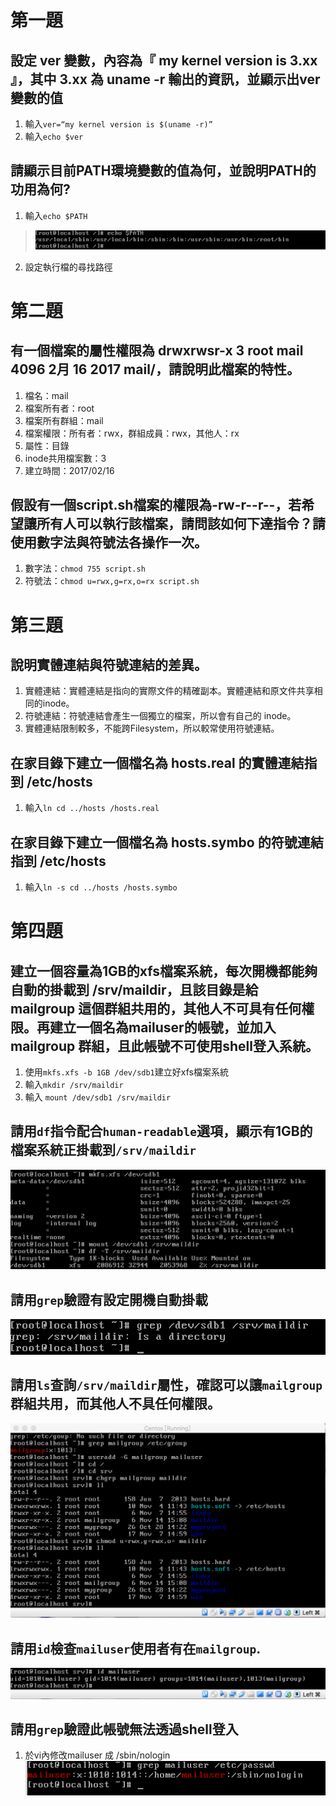 # 第一題
## 設定 ver 變數，內容為『 my kernel version is 3.xx 』，其中 3.xx 為 uname -r 輸出的資訊，並顯示出ver變數的值
1. 輸入`ver=“my kernel version is $(uname -r)”`
2. 輸入`echo $ver`

## 請顯示目前PATH環境變數的值為何，並說明PATH的功用為何?
1. 輸入`echo $PATH`
> ![image](https://github.com/KAORIKOU/107-1-ntcu-linux/blob/midterm/ACS107144/midterm%201.png)
2. 設定執行檔的尋找路徑

# 第二題
## 有一個檔案的屬性權限為 drwxrwsr-x 3 root mail 4096 2月 16 2017 mail/，請說明此檔案的特性。
1. 檔名：mail
2. 檔案所有者：root 
3. 檔案所有群組：mail
4. 檔案權限：所有者：rwx，群組成員：rwx，其他人：rx
5. 屬性：目錄
6. inode共用檔案數：3
7. 建立時間：2017/02/16

## 假設有一個script.sh檔案的權限為-rw-r--r--，若希望讓所有人可以執行該檔案，請問該如何下達指令？請使用數字法與符號法各操作一次。
1. 數字法：`chmod 755 script.sh`
2. 符號法：`chmod u=rwx,g=rx,o=rx script.sh`

# 第三題
## 說明實體連結與符號連結的差異。
1. 實體連結：實體連結是指向的實際文件的精確副本。實體連結和原文件共享相同的inode。
2. 符號連結：符號連結會產生一個獨立的檔案，所以會有自己的 inode。
3. 實體連結限制較多，不能跨Filesystem，所以較常使用符號連結。

## 在家目錄下建立一個檔名為 hosts.real 的實體連結指到 /etc/hosts
1. 輸入`ln cd ../hosts /hosts.real`

##  在家目錄下建立一個檔名為 hosts.symbo 的符號連結指到 /etc/hosts
1. 輸入`ln -s cd ../hosts /hosts.symbo`

# 第四題
## 建立一個容量為1GB的xfs檔案系統，每次開機都能夠自動的掛載到 /srv/maildir，且該目錄是給 mailgroup 這個群組共用的，其他人不可具有任何權限。再建立一個名為mailuser的帳號，並加入 mailgroup 群組，且此帳號不可使用shell登入系統。

1. 使用`mkfs.xfs -b 1GB /dev/sdb1`建立好xfs檔案系統
2. 輸入`mkdir /srv/maildir`
3. 輸入 `mount /dev/sdb1 /srv/maildir`

## 請用`df`指令配合`human-readable`選項，顯示有1GB的檔案系統正掛載到`/srv/maildir`
![image](https://github.com/KAORIKOU/107-1-ntcu-linux/blob/midterm/ACS107144/midterm%202.png)

## 請用`grep`驗證有設定開機自動掛載
![image](https://github.com/KAORIKOU/107-1-ntcu-linux/blob/midterm/ACS107144/midterm%203.png)

## 請用`ls`查詢`/srv/maildir`屬性，確認可以讓`mailgroup`群組共用，而其他人不具任何權限。
![image](https://github.com/KAORIKOU/107-1-ntcu-linux/blob/midterm/ACS107144/midterm%204.png)

## 請用`id`檢查`mailuser`使用者有在`mailgroup`.
![image](https://github.com/KAORIKOU/107-1-ntcu-linux/blob/midterm/ACS107144/midterm%205.png)

## 請用`grep`驗證此帳號無法透過shell登入
1. 於vi內修改mailuser 成 /sbin/nologin
![image](https://github.com/KAORIKOU/107-1-ntcu-linux/blob/midterm/ACS107144/midterm%206.png)
 
